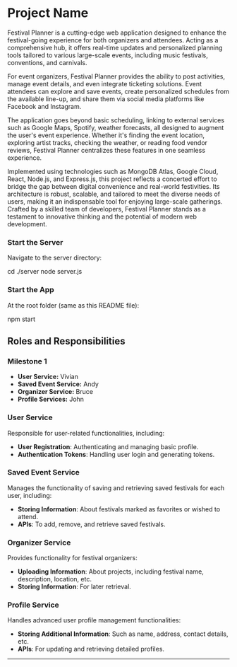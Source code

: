 # Project Name

Festival Planner is a cutting-edge web application designed to enhance the festival-going experience for both organizers and attendees. Acting as a comprehensive hub, it offers real-time updates and personalized planning tools tailored to various large-scale events, including music festivals, conventions, and carnivals.

For event organizers, Festival Planner provides the ability to post activities, manage event details, and even integrate ticketing solutions. Event attendees can explore and save events, create personalized schedules from the available line-up, and share them via social media platforms like Facebook and Instagram.

The application goes beyond basic scheduling, linking to external services such as Google Maps, Spotify, weather forecasts, all designed to augment the user's event experience. Whether it's finding the event location, exploring artist tracks, checking the weather, or reading food vendor reviews, Festival Planner centralizes these features in one seamless experience.

Implemented using technologies such as MongoDB Atlas, Google Cloud, React, Node.js, and Express.js, this project reflects a concerted effort to bridge the gap between digital convenience and real-world festivities. Its architecture is robust, scalable, and tailored to meet the diverse needs of users, making it an indispensable tool for enjoying large-scale gatherings. Crafted by a skilled team of developers, Festival Planner stands as a testament to innovative thinking and the potential of modern web development.

### Start the Server
Navigate to the server directory:

cd ./server
node server.js

### Start the App
At the root folder (same as this README file):

npm start


## Roles and Responsibilities

### Milestone 1
- **User Service:** Vivian
- **Saved Event Service:** Andy
- **Organizer Service:** Bruce
- **Profile Services:** John

### User Service
Responsible for user-related functionalities, including:
- **User Registration**: Authenticating and managing basic profile.
- **Authentication Tokens**: Handling user login and generating tokens.

### Saved Event Service
Manages the functionality of saving and retrieving saved festivals for each user, including:
- **Storing Information**: About festivals marked as favorites or wished to attend.
- **APIs**: To add, remove, and retrieve saved festivals.

### Organizer Service
Provides functionality for festival organizers:
- **Uploading Information**: About projects, including festival name, description, location, etc.
- **Storing Information**: For later retrieval.

### Profile Service
Handles advanced user profile management functionalities:
- **Storing Additional Information**: Such as name, address, contact details, etc.
- **APIs**: For updating and retrieving detailed profiles.

---

